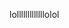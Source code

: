 lolllllllllllllolol

<!---
apexxgrave/apexxgrave is a ✨ special ✨ repository because its `README.md` (this file) appears on your GitHub profile.
You can click the Preview link to take a look at your changes.
--->
